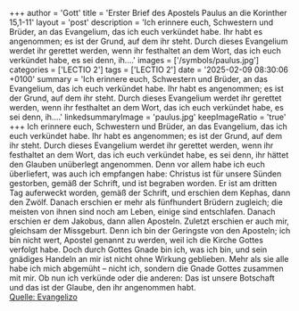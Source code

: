 +++
author = 'Gott'
title = 'Erster Brief des Apostels Paulus an die Korinther 15,1-11'
layout = 'post'
description = 'Ich erinnere euch, Schwestern und Brüder, an das Evangelium, das ich euch verkündet habe. Ihr habt es angenommen; es ist der Grund, auf dem ihr steht. Durch dieses Evangelium werdet ihr gerettet werden, wenn ihr festhaltet an dem Wort, das ich euch verkündet habe, es sei denn, ih....'
images = ['/symbols/paulus.jpg']
categories = ['LECTIO 2']
tags = ['LECTIO 2']
date = '2025-02-09 08:30:06 +0100'
summary = 'Ich erinnere euch, Schwestern und Brüder, an das Evangelium, das ich euch verkündet habe. Ihr habt es angenommen; es ist der Grund, auf dem ihr steht. Durch dieses Evangelium werdet ihr gerettet werden, wenn ihr festhaltet an dem Wort, das ich euch verkündet habe, es sei denn, ih....'
linkedsummaryImage = 'paulus.jpg'
keepImageRatio = 'true'
+++
Ich erinnere euch, Schwestern und Brüder, an das Evangelium, das ich euch verkündet habe. Ihr habt es angenommen; es ist der Grund, auf dem ihr steht.
Durch dieses Evangelium werdet ihr gerettet werden, wenn ihr festhaltet an dem Wort, das ich euch verkündet habe, es sei denn, ihr hättet den Glauben unüberlegt angenommen.<!--more-->
Denn vor allem habe ich euch überliefert, was auch ich empfangen habe: Christus ist für unsere Sünden gestorben, gemäß der Schrift,
und ist begraben worden. Er ist am dritten Tag auferweckt worden, gemäß der Schrift,
und erschien dem Kephas, dann den Zwölf.
Danach erschien er mehr als fünfhundert Brüdern zugleich; die meisten von ihnen sind noch am Leben, einige sind entschlafen.
Danach erschien er dem Jakobus, dann allen Aposteln.
Zuletzt erschien er auch mir, gleichsam der Missgeburt.
Denn ich bin der Geringste von den Aposteln; ich bin nicht wert, Apostel genannt zu werden, weil ich die Kirche Gottes verfolgt habe.
Doch durch Gottes Gnade bin ich, was ich bin, und sein gnädiges Handeln an mir ist nicht ohne Wirkung geblieben. Mehr als sie alle habe ich mich abgemüht – nicht ich, sondern die Gnade Gottes zusammen mit mir.
Ob nun ich verkünde oder die anderen: Das ist unsere Botschaft und das ist der Glaube, den ihr angenommen habt.<br> [Quelle: Evangelizo](https://evangeliumtagfuertag.org/DE/gospel)